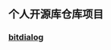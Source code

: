 ## 个人开源库仓库项目
### [bitdialog](https://gitee.com/Bitliker-Android/Repertory-Android/blob/master/ui/bitdialog/README.md)